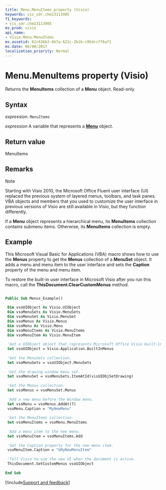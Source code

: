 ```yaml
---
title: Menu.MenuItems property (Visio)
keywords: vis_sdr.chm13113905
f1_keywords:
- vis_sdr.chm13113905
ms.prod: visio
api_name:
- Visio.Menu.MenuItems
ms.assetid: 62c636b2-6b7a-622c-2b1b-c95dccff6af1
ms.date: 06/08/2017
localization_priority: Normal
---
```



# Menu.MenuItems property (Visio)

Returns the  **MenuItems** collection of a **Menu** object. Read-only.


## Syntax

_expression_. `MenuItems`

_expression_ A variable that represents a **[Menu](Visio.Menu.md)** object.


## Return value

MenuItems


## Remarks


> [!NOTE] 
> Starting with Visio 2010, the Microsoft Office Fluent user interface (UI) replaced the previous system of layered menus, toolbars, and task panes. VBA objects and members that you used to customize the user interface in previous versions of Visio are still available in Visio, but they function differently.

If a  **Menu** object represents a hierarchical menu, its **MenuItems** collection contains submenu items. Otherwise, its **MenuItems** collection is empty.


## Example

This Microsoft Visual Basic for Applications (VBA) macro shows how to use the  **Menus** property to get the **Menus** collection of a **MenuSet** object. It adds a menu and menu item to the user interface and sets the **Caption** property of the menu and menu item.

To restore the built-in user interface in Microsoft Visio after you run this macro, call the  **ThisDocument.ClearCustomMenus** method.




```vb
 
Public Sub Menus_Example() 
 
 Dim vsoUIObject As Visio.UIObject 
 Dim vsoMenuSets As Visio.MenuSets 
 Dim vsoMenuSet As Visio.MenuSet 
 Dim vsoMenus As Visio.Menus 
 Dim vsoMenu As Visio.Menu 
 Dim vsoMenuItems As Visio.MenuItems 
 Dim vsoMenuItem As Visio.MenuItem 
 
 'Get a UIObject object that represents Microsoft Office Visio built-in menus. 
 Set vsoUIObject = Visio.Application.BuiltInMenus 
 
 'Get the MenuSets collection. 
 Set vsoMenuSets = vsoUIObject.MenuSets 
 
 'Get the drawing window menu set. 
 Set vsoMenuSet = vsoMenuSets.ItemAtId(visUIObjSetDrawing) 
 
 'Get the Menus collection. 
 Set vsoMenus = vsoMenuSet.Menus 
 
 'Add a new menu before the Window menu. 
 Set vsoMenu = vsoMenus.AddAt(7) 
 vsoMenu.Caption = "MyNewMenu" 
 
 'Get the MenuItems collection. 
 Set vsoMenuItems = vsoMenu.MenuItems 
 
 'Add a menu item to the new menu. 
 Set vsoMenuItem = vsoMenuItems.Add 
 
 'Set the Caption property for the new menu item. 
 vsoMenuItem.Caption = "&MyNewMenuItem" 
 
 'Tell Visio to use the new UI when the document is active. 
 ThisDocument.SetCustomMenus vsoUIObject 
 
End Sub
```

[!include[Support and feedback](~/includes/feedback-boilerplate.md)]